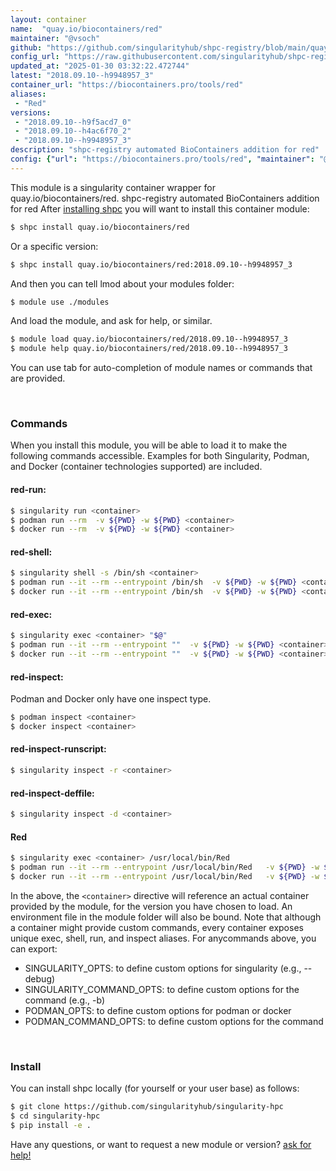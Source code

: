 ```yaml
---
layout: container
name:  "quay.io/biocontainers/red"
maintainer: "@vsoch"
github: "https://github.com/singularityhub/shpc-registry/blob/main/quay.io/biocontainers/red/container.yaml"
config_url: "https://raw.githubusercontent.com/singularityhub/shpc-registry/main/quay.io/biocontainers/red/container.yaml"
updated_at: "2025-01-30 03:32:22.472744"
latest: "2018.09.10--h9948957_3"
container_url: "https://biocontainers.pro/tools/red"
aliases:
 - "Red"
versions:
 - "2018.09.10--h9f5acd7_0"
 - "2018.09.10--h4ac6f70_2"
 - "2018.09.10--h9948957_3"
description: "shpc-registry automated BioContainers addition for red"
config: {"url": "https://biocontainers.pro/tools/red", "maintainer": "@vsoch", "description": "shpc-registry automated BioContainers addition for red", "latest": {"2018.09.10--h9948957_3": "sha256:03c4bb17d24d806c41e12977b00b9bdc5175b7740854d66cd3f8a8edadd9dfa2"}, "tags": {"2018.09.10--h9f5acd7_0": "sha256:a4674781d8393ec8cacfd050f94ea8300a4d37b5e44123abd629f9e5316d8035", "2018.09.10--h4ac6f70_2": "sha256:d2dd7804a9f8b94479e8b9c29341429cbb2dda4dc4ba99cd10d88ece9a72e4be", "2018.09.10--h9948957_3": "sha256:03c4bb17d24d806c41e12977b00b9bdc5175b7740854d66cd3f8a8edadd9dfa2"}, "docker": "quay.io/biocontainers/red", "aliases": {"Red": "/usr/local/bin/Red"}}
---
```


This module is a singularity container wrapper for quay.io/biocontainers/red.
shpc-registry automated BioContainers addition for red
After [installing shpc](#install) you will want to install this container module:


```bash
$ shpc install quay.io/biocontainers/red
```

Or a specific version:

```bash
$ shpc install quay.io/biocontainers/red:2018.09.10--h9948957_3
```

And then you can tell lmod about your modules folder:

```bash
$ module use ./modules
```

And load the module, and ask for help, or similar.

```bash
$ module load quay.io/biocontainers/red/2018.09.10--h9948957_3
$ module help quay.io/biocontainers/red/2018.09.10--h9948957_3
```

You can use tab for auto-completion of module names or commands that are provided.

<br>

### Commands

When you install this module, you will be able to load it to make the following commands accessible.
Examples for both Singularity, Podman, and Docker (container technologies supported) are included.

#### red-run:

```bash
$ singularity run <container>
$ podman run --rm  -v ${PWD} -w ${PWD} <container>
$ docker run --rm  -v ${PWD} -w ${PWD} <container>
```

#### red-shell:

```bash
$ singularity shell -s /bin/sh <container>
$ podman run --it --rm --entrypoint /bin/sh  -v ${PWD} -w ${PWD} <container>
$ docker run --it --rm --entrypoint /bin/sh  -v ${PWD} -w ${PWD} <container>
```

#### red-exec:

```bash
$ singularity exec <container> "$@"
$ podman run --it --rm --entrypoint ""  -v ${PWD} -w ${PWD} <container> "$@"
$ docker run --it --rm --entrypoint ""  -v ${PWD} -w ${PWD} <container> "$@"
```

#### red-inspect:

Podman and Docker only have one inspect type.

```bash
$ podman inspect <container>
$ docker inspect <container>
```

#### red-inspect-runscript:

```bash
$ singularity inspect -r <container>
```

#### red-inspect-deffile:

```bash
$ singularity inspect -d <container>
```


#### Red

```bash
$ singularity exec <container> /usr/local/bin/Red
$ podman run --it --rm --entrypoint /usr/local/bin/Red   -v ${PWD} -w ${PWD} <container> -c " $@"
$ docker run --it --rm --entrypoint /usr/local/bin/Red   -v ${PWD} -w ${PWD} <container> -c " $@"
```



In the above, the `<container>` directive will reference an actual container provided
by the module, for the version you have chosen to load. An environment file in the
module folder will also be bound. Note that although a container
might provide custom commands, every container exposes unique exec, shell, run, and
inspect aliases. For anycommands above, you can export:

 - SINGULARITY_OPTS: to define custom options for singularity (e.g., --debug)
 - SINGULARITY_COMMAND_OPTS: to define custom options for the command (e.g., -b)
 - PODMAN_OPTS: to define custom options for podman or docker
 - PODMAN_COMMAND_OPTS: to define custom options for the command

<br>

### Install

You can install shpc locally (for yourself or your user base) as follows:

```bash
$ git clone https://github.com/singularityhub/singularity-hpc
$ cd singularity-hpc
$ pip install -e .
```

Have any questions, or want to request a new module or version? [ask for help!](https://github.com/singularityhub/singularity-hpc/issues)